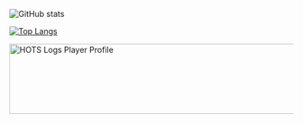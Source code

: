 ![GitHub stats](https://github-readme-stats.vercel.app/api?username=timkovik&show_icons=true)

[![Top Langs](https://github-readme-stats.vercel.app/api/top-langs/?username=timkovik&hide=php&langs_count=6)](https://github.com/anuraghazra/github-readme-stats)

 <a href="https://www.hotslogs.com/Player/Profile?PlayerID=12965123"><img alt="HOTS Logs Player Profile" src="https://www.hotslogs.com/Images/PlayerProfileImage/12965123.jpeg" width="563" height="125" /></a>


